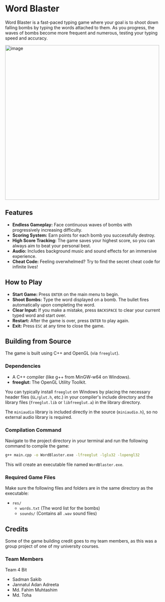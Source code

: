 # Word Blaster

Word Blaster is a fast-paced typing game where your goal is to shoot down falling bombs by typing the words attached to them. As you progress, the waves of bombs become more frequent and numerous, testing your typing speed and accuracy.

<img width="500" height="500" alt="image" src="https://github.com/user-attachments/assets/8a6b273e-0a99-44a1-b17f-aa7082d899db" />


## Features

*   **Endless Gameplay:** Face continuous waves of bombs with progressively increasing difficulty.
*   **Scoring System:** Earn points for each bomb you successfully destroy.
*   **High Score Tracking:** The game saves your highest score, so you can always aim to beat your personal best.
*   **Audio:** Includes background music and sound effects for an immersive experience.
*   **Cheat Code:** Feeling overwhelmed? Try to find the secret cheat code for infinite lives!

## How to Play

*   **Start Game:** Press `ENTER` on the main menu to begin.
*   **Shoot Bombs:** Type the word displayed on a bomb. The bullet fires automatically upon completing the word.
*   **Clear Input:** If you make a mistake, press `BACKSPACE` to clear your current typed word and start over.
*   **Restart:** After the game is over, press `ENTER` to play again.
*   **Exit:** Press `ESC` at any time to close the game.

## Building from Source

The game is built using C++ and OpenGL (via `freeglut`).

### Dependencies

*   A C++ compiler (like g++ from MinGW-w64 on Windows).
*   **freeglut:** The OpenGL Utility Toolkit.

You can typically install `freeglut` on Windows by placing the necessary header files (`GL/glut.h`, etc.) in your compiler's include directory and the library files (`freeglut.lib` or `libfreeglut.a`) in the library directory.

The `miniaudio` library is included directly in the source (`miniaudio.h`), so no external audio library is required.

### Compilation Command

Navigate to the project directory in your terminal and run the following command to compile the game:

```sh
g++ main.cpp -o WordBlaster.exe -lfreeglut -lglu32 -lopengl32
```

This will create an executable file named `WordBlaster.exe`.

### Required Game Files

Make sure the following files and folders are in the same directory as the executable:

*   `res/`
    *   `words.txt` (The word list for the bombs)
    *   `sounds/` (Contains all `.wav` sound files)

## Credits
Some of the game building credit goes to my team members, as this was a group project of one of my university courses.

### Team Members
Team 4 Bit
- Sadman Sakib
- Jannatul Adan Adreeta
- Md. Fahim Muhtashim
- Md. Toha
